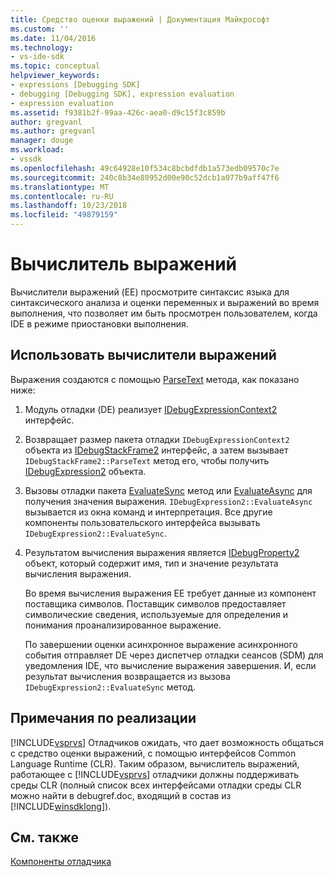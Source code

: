 ```yaml
---
title: Средство оценки выражений | Документация Майкрософт
ms.custom: ''
ms.date: 11/04/2016
ms.technology:
- vs-ide-sdk
ms.topic: conceptual
helpviewer_keywords:
- expressions [Debugging SDK]
- debugging [Debugging SDK], expression evaluation
- expression evaluation
ms.assetid: f9381b2f-99aa-426c-aea0-d9c15f3c859b
author: gregvanl
ms.author: gregvanl
manager: douge
ms.workload:
- vssdk
ms.openlocfilehash: 49c64928e10f534c8bcbdfdb1a573edb09570c7e
ms.sourcegitcommit: 240c8b34e80952d00e90c52dcb1a077b9aff47f6
ms.translationtype: MT
ms.contentlocale: ru-RU
ms.lasthandoff: 10/23/2018
ms.locfileid: "49879159"
---
```

# <a name="expression-evaluator"></a>Вычислитель выражений
Вычислители выражений (EE) просмотрите синтаксис языка для синтаксического анализа и оценки переменных и выражений во время выполнения, что позволяет им быть просмотрен пользователем, когда IDE в режиме приостановки выполнения.  
  
## <a name="use-expression-evaluators"></a>Использовать вычислители выражений  
 Выражения создаются с помощью [ParseText](../../extensibility/debugger/reference/idebugexpressioncontext2-parsetext.md) метода, как показано ниже:  
  
1. Модуль отладки (DE) реализует [IDebugExpressionContext2](../../extensibility/debugger/reference/idebugexpressioncontext2.md) интерфейс.  
  
2. Возвращает размер пакета отладки `IDebugExpressionContext2` объекта из [IDebugStackFrame2](../../extensibility/debugger/reference/idebugstackframe2.md) интерфейс, а затем вызывает `IDebugStackFrame2::ParseText` метод его, чтобы получить [IDebugExpression2](../../extensibility/debugger/reference/idebugexpression2.md) объекта.  
  
3. Вызовы отладки пакета [EvaluateSync](../../extensibility/debugger/reference/idebugexpression2-evaluatesync.md) метод или [EvaluateAsync](../../extensibility/debugger/reference/idebugexpression2-evaluateasync.md) для получения значения выражения. `IDebugExpression2::EvaluateAsync` вызывается из окна команд и интерпретация. Все другие компоненты пользовательского интерфейса вызывать `IDebugExpression2::EvaluateSync`.  
  
4. Результатом вычисления выражения является [IDebugProperty2](../../extensibility/debugger/reference/idebugproperty2.md) объект, который содержит имя, тип и значение результата вычисления выражения.  
  
   Во время вычисления выражения EE требует данные из компонент поставщика символов. Поставщик символов предоставляет символические сведения, используемые для определения и понимания проанализированное выражение.  
  
   По завершении оценки асинхронное выражение асинхронного события отправляет DE через диспетчер отладки сеансов (SDM) для уведомления IDE, что вычисление выражения завершения. И, если результат вычисления возвращается из вызова `IDebugExpression2::EvaluateSync` метод.  
  
## <a name="implementation-notes"></a>Примечания по реализации  
 [!INCLUDE[vsprvs](../../code-quality/includes/vsprvs_md.md)] Отладчиков ожидать, что дает возможность общаться с средство оценки выражений, с помощью интерфейсов Common Language Runtime (CLR). Таким образом, вычислитель выражений, работающее с [!INCLUDE[vsprvs](../../code-quality/includes/vsprvs_md.md)] отладчики должны поддерживать среды CLR (полный список всех интерфейсами отладки среды CLR можно найти в debugref.doc, входящий в состав из [!INCLUDE[winsdklong](../../deployment/includes/winsdklong_md.md)]).  
  
## <a name="see-also"></a>См. также  
 [Компоненты отладчика](../../extensibility/debugger/debugger-components.md)